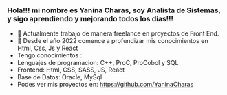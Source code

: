 ### Hola!!! mi nombre es Yanina Charas, soy Analista de Sistemas, y sigo aprendiendo y mejorando todos los dias!!!

- 🔭 Actualmente trabajo de manera freelance en proyectos de Front End.
- 🌱 Desde el año 2022 comence a profundizar mis conocimientos en Html, Css, Js y React
- Tengo conocimientos :
- Lenguajes de programacion: C++, ProC, ProCobol y SQL
- Frontend: Html, CSS, SASS, JS, React
- Base de Datos: Oracle, MySql
- Podes ver mis proyectos en: https://github.com/YaninaCharas
